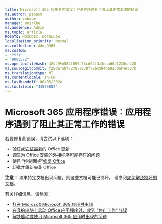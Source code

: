 ```yaml
---
title: Microsoft 365 应用程序错误：应用程序遇到了阻止其正常工作的错误
ms.author: pebaum
author: pebaum
manager: mnirkhe
ms.audience: Admin
ms.topic: article
ROBOTS: NOINDEX, NOFOLLOW
localization_priority: Normal
ms.collection: Adm_O365
ms.custom:
- "2534"
- "9000572"
ms.openlocfilehash: 42d499b584f896a73cd94f3a3eaa60a1220ea420
ms.sourcegitcommit: f28dafa0f727870038f72bc904da926daf4ec07b
ms.translationtype: MT
ms.contentlocale: zh-CN
ms.lasthandoff: 06/05/2020
ms.locfileid: "44576802"
---
```

# <a name="microsoft-365-apps-error-app-has-run-into-an-error-that-is-preventing-it-from-working-correctly"></a>Microsoft 365 应用程序错误：应用程序遇到了阻止其正常工作的错误

若要修复此错误，请尝试以下选项：

- 验证或[安装最新](https://support.office.com/article/update-office-and-your-computer-with-microsoft-update-2ab296f3-7f03-43a2-8e50-46de917611c5)的 Office 更新
- 调查为 Office 安装的[外接程序可能存在的问题](https://support.office.com/article/powerpoint-isn-t-responding-hangs-or-freezes-652ede6e-e3d2-449a-a07f-8c800dfb948d?ocmsassetID=HA104114659&CorrelationId=98329f6f-f51f-4f44-a876-4142c3583312#bkmk_addins)
- 使用 "控制面板"[修复 Office](https://support.office.com/article/repair-an-office-application-7821d4b6-7c1d-4205-aa0e-a6b40c5bb88b)
- [卸载](https://support.office.com/article/uninstall-office-from-a-pc-9dd49b83-264a-477a-8fcc-2fdf5dbf61d8)并重新安装 Office

**注意：** 如果特定文档出现问题，则这些文档可能已损坏。 请参阅[如何解决损坏的文档](https://docs.microsoft.com/office/troubleshoot/word/damaged-documents-in-word)。

有关详细信息，请参阅： 

- [打开 Microsoft Microsoft 365 应用时出错](https://support.office.com/article/error-when-opening-microsoft-office-apps-b84b6a63-4b8c-46ec-ae9a-ad91d6160d72)
- [在我的电脑上启动 Office 应用程序时，收到 "停止工作" 错误](https://support.office.com/article/i-get-a-stopped-working-error-when-i-start-office-applications-on-my-pc-52bd7985-4e99-4a35-84c8-2d9b8301a2fa)
- [解决启动或使用 Microsoft 365 应用时出现的问题](https://docs.microsoft.com/office/troubleshoot/word/issues-when-start-or-use-word)